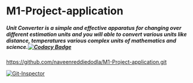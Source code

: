 # M1-Project-application
##### Unit Converter is a simple and effective apparatus for changing over different estimation units and you will able to convert various units like distance, temperatures various complex units of mathematics and science.[![Codacy Badge](https://app.codacy.com/project/badge/Grade/83478c65afdf49ee97cfaebe7ebe83b1)](https://www.codacy.com/gh/naveenreddiedodla/M1-Project-application/dashboard?utm_source=github.com&amp;utm_medium=referral&amp;utm_content=naveenreddiedodla/M1-Project-application&amp;utm_campaign=Badge_Grade)
https://github.com/naveenreddiedodla/M1-Project-application.git

[![Git-Inspector](https://github.com/naveenreddiedodla/M1-Project-application/actions/workflows/Git-Inspector.yml/badge.svg)](https://github.com/naveenreddiedodla/M1-Project-application/actions/workflows/Git-Inspector.yml)
